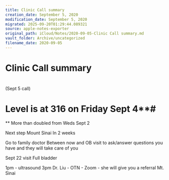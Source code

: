 ```yaml
---
title: Clinic Call summary
creation_date: September 5, 2020
modification_date: September 5, 2020
migrated: 2025-09-20T01:29:44.089321
source: apple-notes-exporter
original_path: iCloud/Notes/2020-09-05-Clinic Call summary.md
vault_folder: Archive/uncategorized
filename_date: 2020-09-05
---
```



# Clinic Call summary
# 

(Sept 5 call)

# Level is at 316 on Friday Sept 4**# 
**
More than doubled from Weds Sept 2

Next step
Mount Sinai
In 2 weeks

Go to family doctor Between now and OB visit to ask/answer questions you have and they will take care of you 

Sept 22 visit 
Full bladder 

1pm - ultrasound 
3pm Dr. Liu - OTN - Zoom - she will give you a referral Mt. Sinai 
